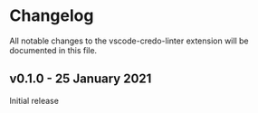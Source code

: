 # Changelog

All notable changes to the vscode-credo-linter extension will be documented in this file.

## v0.1.0 - 25 January 2021

Initial release
